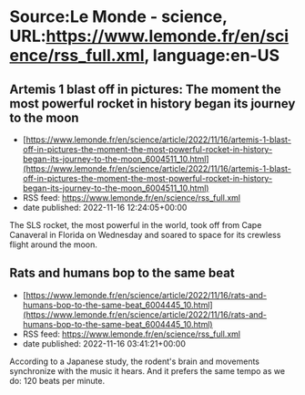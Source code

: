 # Source:Le Monde - science, URL:https://www.lemonde.fr/en/science/rss_full.xml, language:en-US

## Artemis 1 blast off in pictures: The moment the most powerful rocket in history began its journey to the moon
 - [https://www.lemonde.fr/en/science/article/2022/11/16/artemis-1-blast-off-in-pictures-the-moment-the-most-powerful-rocket-in-history-began-its-journey-to-the-moon_6004511_10.html](https://www.lemonde.fr/en/science/article/2022/11/16/artemis-1-blast-off-in-pictures-the-moment-the-most-powerful-rocket-in-history-began-its-journey-to-the-moon_6004511_10.html)
 - RSS feed: https://www.lemonde.fr/en/science/rss_full.xml
 - date published: 2022-11-16 12:24:05+00:00

The SLS rocket, the most powerful in the world, took off from Cape Canaveral in Florida on Wednesday and soared to space for its crewless flight around the moon.

## Rats and humans bop to the same beat
 - [https://www.lemonde.fr/en/science/article/2022/11/16/rats-and-humans-bop-to-the-same-beat_6004445_10.html](https://www.lemonde.fr/en/science/article/2022/11/16/rats-and-humans-bop-to-the-same-beat_6004445_10.html)
 - RSS feed: https://www.lemonde.fr/en/science/rss_full.xml
 - date published: 2022-11-16 03:41:21+00:00

According to a Japanese study, the rodent's brain and movements synchronize with the music it hears. And it prefers the same tempo as we do: 120 beats per minute.

